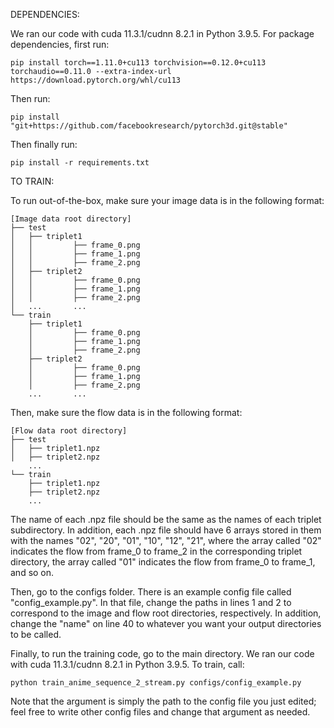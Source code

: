 DEPENDENCIES:

We ran our code with cuda 11.3.1/cudnn 8.2.1 in Python 3.9.5. For package dependencies, first run:

```pip install torch==1.11.0+cu113 torchvision==0.12.0+cu113 torchaudio==0.11.0 --extra-index-url https://download.pytorch.org/whl/cu113```

Then run:

```pip install "git+https://github.com/facebookresearch/pytorch3d.git@stable"```

Then finally run:

```pip install -r requirements.txt```



TO TRAIN:

To run out-of-the-box, make sure your image data is in the following format:

```
[Image data root directory]
├── test
│   ├── triplet1
│   │         ├── frame_0.png
│   │         ├── frame_1.png
│   │         ├── frame_2.png
│   ├── triplet2
│   │         ├── frame_0.png
│   │         ├── frame_1.png
│   │         ├── frame_2.png
│   ...       ...
└── train
    ├── triplet1
    │         ├── frame_0.png
    │         ├── frame_1.png
    │         ├── frame_2.png
    ├── triplet2
    │         ├── frame_0.png
    │         ├── frame_1.png
    │         ├── frame_2.png
    ...       ...
```

Then, make sure the flow data is in the following format:

```
[Flow data root directory]
├── test
│   ├── triplet1.npz
│   ├── triplet2.npz
    ...
└── train
    ├── triplet1.npz
    ├── triplet2.npz
    ...
```

The name of each .npz file should be the same as the names of each triplet subdirectory. In addition, each .npz file should have 6 arrays stored in them with the names "02", "20", "01", "10", "12", "21", where the array called "02" indicates the flow from frame_0 to frame_2 in the corresponding triplet directory, the array called "01" indicates the flow from frame_0 to frame_1, and so on.


Then, go to the configs folder. There is an example config file called "config_example.py". In that file, change the paths in lines 1 and 2 to correspond to the image and flow root directories, respectively. In addition, change the "name" on line 40 to whatever you want your output directories to be called.


Finally, to run the training code, go to the main directory. We ran our code with cuda 11.3.1/cudnn 8.2.1 in Python 3.9.5. To train, call:

```python train_anime_sequence_2_stream.py configs/config_example.py```

Note that the argument is simply the path to the config file you just edited; feel free to write other config files and change that argument as needed.







